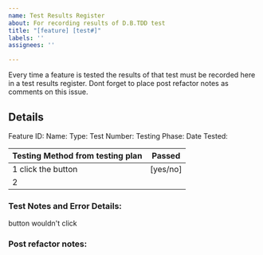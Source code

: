 ```yaml
---
name: Test Results Register
about: For recording results of D.B.TDD test
title: "[feature] [test#]"
labels: ''
assignees: ''

---
```


Every time a feature is tested the results of that test must be recorded here in a test results register. Dont forget to place post refactor notes as comments on this issue.
## Details
   Feature ID: 
         Name:
         Type: 
  Test Number: 
Testing Phase:
  Date Tested:
 

Testing Method  from testing plan | Passed
----------------- | --------------------------------------------------------------------------
1 click the button |  [yes/no]
2   |  


### Test Notes and Error Details:
button wouldn't click 

### Post refactor notes:
